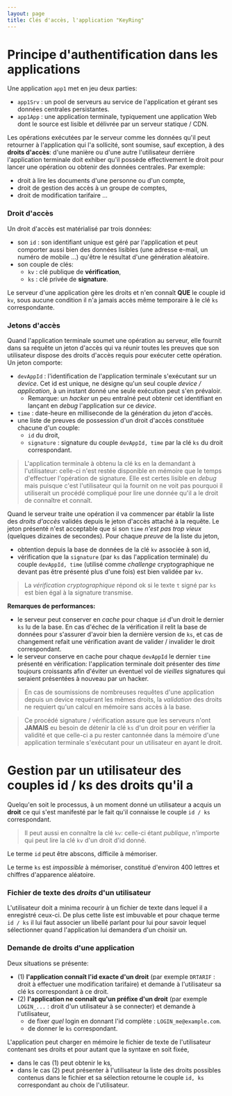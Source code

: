 ```yaml
---
layout: page
title: Clés d'accès, l'application "KeyRing"
---
```


# Principe d'authentification dans les applications

Une application `app1` met en jeu deux parties:
- `app1Srv` : un pool de serveurs au service de l'application et gérant ses données centrales persistantes.
- `app1App` : une application terminale, typiquement une application Web dont le source est lisible et délivrée par un serveur statique / CDN.

Les opérations exécutées par le serveur comme les données qu'il peut retourner à l'application qui l'a sollicité, sont soumise, sauf exception, à des **droits d'accès**: d'une manière ou d'une autre l'utilisateur derrière l'application terminale doit exhiber qu'il possède effectivement le droit pour lancer une opération ou obtenir des données centrales. Par exemple:
- droit à lire les documents d'une personne ou d'un compte,
- droit de gestion des accès à un groupe de comptes,
- droit de modification tarifaire ...

### Droit d'accès
Un droit d'accès est matérialisé par trois données:
- son `id` : son identifiant unique est géré par l'application et peut comporter aussi bien des données lisibles (une adresse e-mail, un numéro de mobile ...) qu'être le résultat d'une génération aléatoire.
- son couple de clés:
  - `kv` : clé publique de **vérification**,
  - `ks` : clé privée de **signature**.

Le serveur d'une application gère les droits et n'en connaît **QUE** le couple id `kv`, sous aucune condition il n'a jamais accès même temporaire à le clé `ks` correspondante.

### Jetons d'accès
Quand l'application terminale soumet une opération au serveur, elle fournit dans sa requête un jeton d'accès qui va réunir toutes les preuves que son utilisateur dispose des droits d'accès requis pour exécuter cette opération. Un jeton comporte:
- `devAppId` : l'identification de l'application terminale s'exécutant sur un _device_. Cet id est unique, ne désigne qu'un seul couple _device / application_, à un instant donné une seule exécution peut s'en prévaloir.
  - Remarque: un _hacker_ un peu entraîné peut obtenir cet identifiant en lançant en _debug_ l'application sur ce _device_.
- `time` : date-heure en milliseconde de la génération du jeton d'accès.
- une liste de preuves de possession d'un droit d'accès constituée chacune d'un couple:
  - `id` du droit,
  - `signature` : signature du couple `devAppId, time` par la clé `ks` du droit correspondant.

> L'application terminale à obtenu la clé ks en la demandant à l'utilisateur: celle-ci n'est restée disponible en mémoire que le temps d'effectuer l'opération de signature. Elle est certes lisible en _debug_ mais puisque c'est l'utilisateur qui la fournit on ne voit pas pourquoi il utiliserait un procédé compliqué pour lire une donnée qu'il a le droit de connaître et connaît.

Quand le serveur traite une opération il va commencer par établir la liste des _droits d'accès_ validés depuis le jeton d'accès attaché à la requête. Le jeton présenté n'est acceptable que si son `time` _n'est pas trop vieux_ (quelques dizaines de secondes). Pour chaque _preuve_ de la liste du jeton,
- obtention depuis la base de données de la clé `kv` associée à son id,
- vérification que la `signature` (par `ks` das l'application terminale) du couple `devAppId, time` (utilisé comme _challenge_ cryptographique ne devant pas être présenté plus d'une fois) est bien validée par `kv`.

> La _vérification cryptographique_ répond ok si le texte `t` signé par `ks` est bien égal à la signature transmise.

**Remarques de performances:**
- le serveur peut conserver en _cache_ pour chaque `id` d'un droit le dernier `ks` lu de la base. En cas d'échec de la vérification il relit la base de données pour s'assurer d'avoir bien la dernière version de `ks`, et cas de changement refait une vérification avant de valider / invalider le droit correspondant.
- le serveur conserve en cache pour chaque `devAppId` le dernier `time` présenté en vérification: l'application terminale doit présenter des _time_ toujours croissants afin d'éviter un éventuel vol de _vieilles_ signatures qui seraient présentées à nouveau par un hacker.

> En cas de soumissions de nombreuses requêtes d'une application depuis un device requérant les mêmes droits, la _validation_ des droits ne requiert qu'un calcul en mémoire sans accès à la base.

> Ce procédé signature / vérification assure que les serveurs n'ont **JAMAIS** eu besoin de détenir la clé `ks` d'un droit pour en vérifier la validité et que celle-ci a pu rester cantonnée dans la mémoire d'une application terminale s'exécutant pour un utilisateur en ayant le droit.

# Gestion par un utilisateur des couples id / ks des droits qu'il a
Quelqu'en soit le processus, à un moment donné un utilisateur a acquis un **droit** ce qui s'est manifesté par le fait qu'il connaisse le couple `id / ks` correspondant.

> Il peut aussi en connaître la clé `kv`: celle-ci étant _publique_, n'importe qui peut lire la clé `kv` d'un droit d'id donné.

Le terme `id` peut être abscons, difficile à mémoriser.

Le terme `ks` est _impossible_ à mémoriser, constitué d'environ 400 lettres et chiffres d'apparence aléatoire.

### Fichier de texte des _droits_ d'un utilisateur
L'utilisateur doit a minima recourir à un fichier de texte dans lequel il a enregistré ceux-ci. De plus cette liste est imbuvable et pour chaque terme `id / ks` il lui faut associer un libellé parlant pour lui pour savoir lequel sélectionner quand l'application lui demandera d'un choisir un. 

### Demande de droits d'une application
Deux situations se présente:
- (1) **l'application connaît l'id exacte d'un droit** (par exemple `DRTARIF` : droit à effectuer une modification tarifaire) et demande à l'utilisateur sa clé ks correspondant à ce droit.
- (2) **l'application ne connaît qu'un préfixe d'un droit** (par exemple `LOGIN_...` : droit d'un utilisateur à se connecter) et demande à l'utilisateur,
  - de fixer _quel_ login  en donnant l'id complète : `LOGIN_me@example.com`.
  - de donner le `ks` correspondant.

L'application peut charger en mémoire le fichier de texte de l'utilisateur contenant ses droits et pour autant que la syntaxe en soit fixée,
- dans le cas (1) peut obtenir le ks,
- dans le cas (2) peut présenter à l'utilisateur la liste des droits possibles contenus dans le fichier et sa sélection retourne le couple `id, ks` correspondant au choix de l'utilisateur.
